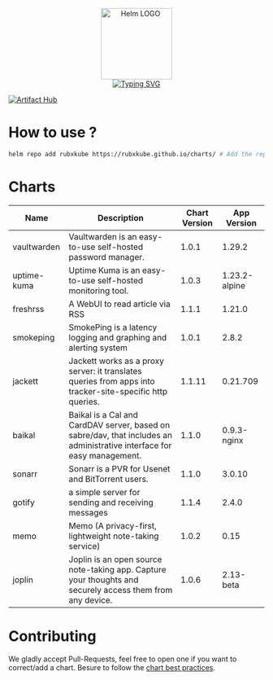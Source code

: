 <p align="center">
    <img src="https://helm.sh/img/helm.svg" width="140px" alt="Helm LOGO"/>
    <br>
    <a href="https://rubxkube.github.io/charts/"><img src="https://readme-typing-svg.herokuapp.com?font=Fira+Code&pause=1000&color=0F1689&background=FFFFFF00&center=true&vCenter=true&width=435&lines=QJOLY's+Chart+Repository;rubxkube.github.io%2Fhelm-charts;+Feel+free+to+contribute" alt="Typing SVG" /></a>
</p>

[![Artifact Hub](https://img.shields.io/endpoint?url=https://artifacthub.io/badge/repository/rubxkube)](https://artifacthub.io/packages/search?repo=rubxkube)

# How to use ? 

```bash
helm repo add rubxkube https://rubxkube.github.io/charts/ # Add the repo to your helm
```

# Charts

| Name  | Description | Chart Version | App Version |
|-------|-------------|---------------|-------------|
| vaultwarden | Vaultwarden is an easy-to-use self-hosted password manager. | 1.0.1 | 1.29.2 |
| uptime-kuma | Uptime Kuma is an easy-to-use self-hosted monitoring tool. | 1.0.3 | 1.23.2-alpine |
| freshrss | A WebUI to read article via RSS | 1.1.1 | 1.21.0 |
| smokeping | SmokePing is a latency logging and graphing and alerting system | 1.0.1 | 2.8.2 |
| jackett | Jackett works as a proxy server: it translates queries from apps into tracker-site-specific http queries. | 1.1.11 | 0.21.709 |
| baikal | Baikal is a Cal and CardDAV server, based on sabre/dav, that includes an administrative interface for easy management. | 1.1.0 | 0.9.3-nginx |
| sonarr | Sonarr is a PVR for Usenet and BitTorrent users. | 1.1.0 | 3.0.10 |
| gotify | a simple server for sending and receiving messages | 1.1.4 | 2.4.0 |
| memo | Memo (A privacy-first, lightweight note-taking service) | 1.0.2 | 0.15 |
| joplin | Joplin is an open source note-taking app. Capture your thoughts and securely access them from any device. | 1.0.6 | 2.13-beta |


# Contributing 

We gladly accept Pull-Requests, feel free to open one if you want to correct/add a chart. Besure to follow the [chart best practices](https://helm.sh/docs/chart_best_practices/).
